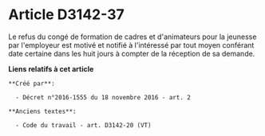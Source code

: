 # Article D3142-37

Le refus du congé de formation de cadres et d'animateurs pour la jeunesse par l'employeur est motivé et notifié à l'intéressé
par tout moyen conférant date certaine dans les huit jours à compter de la réception de sa demande.

**Liens relatifs à cet article**

	**Créé par**:

	  - Décret n°2016-1555 du 18 novembre 2016 - art. 2

	**Anciens textes**:

	  - Code du travail - art. D3142-20 (VT)
